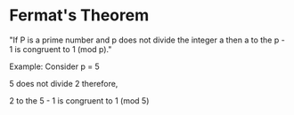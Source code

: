 # Fermat's Theorem

"If P is a prime number and p does not divide the integer a then a to the p - 1 is congruent to 1 (mod p)."

Example: Consider p = 5

5 does not divide 2 therefore,

2 to the 5 - 1 is congruent to 1 (mod 5)
